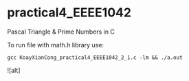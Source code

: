 # practical4_EEEE1042
Pascal Triangle &amp; Prime Numbers in C 


To run file with math.h library use:
```
gcc KoayXianCong_practical4_EEEE1042_2_1.c -lm && ./a.out
```
![alt]
